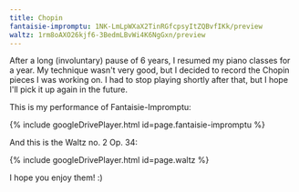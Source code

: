 ```yaml
---
title: Chopin
fantaisie-impromptu: 1NK-LmLpWXaX2TinRGfcpsyItZQBvfIKk/preview
waltz: 1rm8oAXO26kjf6-3BedmLBvWi4K6NgGxn/preview
---
```


After a long (involuntary) pause of 6 years, I resumed my piano classes for a year. My technique wasn't very good, but I decided to record the Chopin pieces I was working on. I had to stop playing shortly after that, but I hope I'll pick it up again in the future.

This is my performance of Fantaisie-Impromptu:

{% include googleDrivePlayer.html id=page.fantaisie-impromptu %}

And this is the Waltz no. 2 Op. 34:

{% include googleDrivePlayer.html id=page.waltz %}

I hope you enjoy them! :)